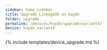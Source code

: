 ```yaml
---
sidebar: home_sidebar
title: Upgrade LineageOS on haydn
folder: upgrade
permalink: /devices/haydn/upgrade/variant4/
device: haydn_variant4
---
```

{% include templates/device_upgrade.md %}
